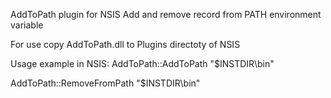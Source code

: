 AddToPath plugin for NSIS
Add and remove record from PATH environment variable

For use copy AddToPath.dll to Plugins directoty of NSIS

Usage example in NSIS:
AddToPath::AddToPath "$INSTDIR\bin"

AddToPath::RemoveFromPath "$INSTDIR\bin"

